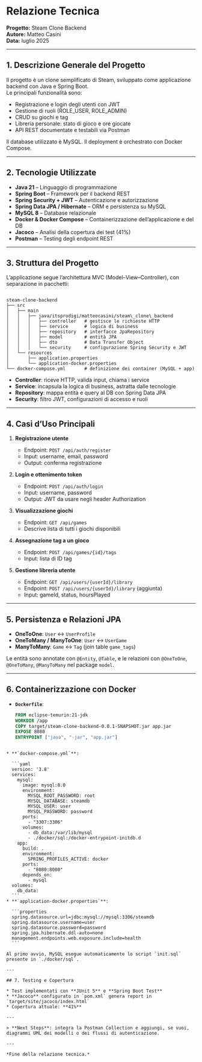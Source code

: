 
# Relazione Tecnica

**Progetto:** Steam Clone Backend  
**Autore:** Matteo Casini  
**Data:** luglio 2025

---

## 1. Descrizione Generale del Progetto

Il progetto è un clone semplificato di Steam, sviluppato come applicazione backend con Java e Spring Boot.  
Le principali funzionalità sono:

- Registrazione e login degli utenti con JWT
- Gestione di ruoli (ROLE_USER, ROLE_ADMIN)
- CRUD su giochi e tag
- Libreria personale: stato di gioco e ore giocate
- API REST documentate e testabili via Postman

Il database utilizzato è MySQL. Il deployment è orchestrato con Docker Compose.

---

## 2. Tecnologie Utilizzate

- **Java 21** – Linguaggio di programmazione  
- **Spring Boot** – Framework per il backend REST  
- **Spring Security + JWT** – Autenticazione e autorizzazione  
- **Spring Data JPA / Hibernate** – ORM e persistenza su MySQL  
- **MySQL 8** – Database relazionale  
- **Docker & Docker Compose** – Containerizzazione dell’applicazione e del DB  
- **Jacoco** – Analisi della copertura dei test (41%)  
- **Postman** – Testing degli endpoint REST  

---

## 3. Struttura del Progetto

L’applicazione segue l’architettura MVC (Model–View–Controller), con separazione in pacchetti:

```

steam-clone-backend
├── src
│   ├── main
│   │   ├── java/itsprodigi/matteocasini/steam\_clone\_backend
│   │   │   ├── controller   # gestisce le richieste HTTP
│   │   │   ├── service      # logica di business
│   │   │   ├── repository   # interfacce JpaRepository
│   │   │   ├── model        # entità JPA
│   │   │   ├── dto          # Data Transfer Object
│   │   │   └── security     # configurazione Spring Security e JWT
│   └── resources
│       ├── application.properties
│       └── application-docker.properties
└── docker-compose.yml       # definizione dei container (MySQL + app)

````

- **Controller**: riceve HTTP, valida input, chiama i service  
- **Service**: incapsula la logica di business, astratta dalle tecnologie  
- **Repository**: mappa entità e query al DB con Spring Data JPA  
- **Security**: filtro JWT, configurazioni di accesso e ruoli  

---

## 4. Casi d’Uso Principali

1. **Registrazione utente**  
   - Endpoint: `POST /api/auth/register`  
   - Input: username, email, password  
   - Output: conferma registrazione  

2. **Login e ottenimento token**  
   - Endpoint: `POST /api/auth/login`  
   - Input: username, password  
   - Output: JWT da usare negli header Authorization  

3. **Visualizzazione giochi**  
   - Endpoint: `GET /api/games`  
   - Descrive lista di tutti i giochi disponibili  

4. **Assegnazione tag a un gioco**  
   - Endpoint: `POST /api/games/{id}/tags`  
   - Input: lista di ID tag  

5. **Gestione libreria utente**  
   - Endpoint: `GET /api/users/{userId}/library`  
   - Endpoint: `POST /api/users/{userId}/library` (aggiunta)  
   - Input: gameId, status, hoursPlayed  

---

## 5. Persistenza e Relazioni JPA

- **OneToOne**: `User` ↔ `UserProfile`  
- **OneToMany / ManyToOne**: `User` ↔ `UserGame`  
- **ManyToMany**: `Game` ↔ `Tag` (join table `game_tags`)  

Le entità sono annotate con `@Entity`, `@Table`, e le relazioni con `@OneToOne`, `@OneToMany`, `@ManyToMany` nel package `model`.

---

## 6. Containerizzazione con Docker

- **`Dockerfile`**:
  ```dockerfile
  FROM eclipse-temurin:21-jdk
  WORKDIR /app
  COPY target/steam-clone-backend-0.0.1-SNAPSHOT.jar app.jar
  EXPOSE 8080
  ENTRYPOINT ["java", "-jar", "app.jar"]
````

* **`docker-compose.yml`**:

  ```yaml
  version: '3.8'
  services:
    mysql:
      image: mysql:8.0
      environment:
        MYSQL_ROOT_PASSWORD: root
        MYSQL_DATABASE: steamdb
        MYSQL_USER: user
        MYSQL_PASSWORD: password
      ports:
        - "3307:3306"
      volumes:
        - db_data:/var/lib/mysql
        - ./docker/sql:/docker-entrypoint-initdb.d
    app:
      build: .
      environment:
        SPRING_PROFILES_ACTIVE: docker
      ports:
        - "8080:8080"
      depends_on:
        - mysql
  volumes:
    db_data:
  ```
* **`application-docker.properties`**:

  ```properties
  spring.datasource.url=jdbc:mysql://mysql:3306/steamdb
  spring.datasource.username=user
  spring.datasource.password=password
  spring.jpa.hibernate.ddl-auto=none
  management.endpoints.web.exposure.include=health
  ```

Al primo avvio, MySQL esegue automaticamente lo script `init.sql` presente in `./docker/sql`.

---

## 7. Testing e Copertura

* Test implementati con **JUnit 5** e **Spring Boot Test**
* **Jacoco** configurato in `pom.xml` genera report in `target/site/jacoco/index.html`
* Copertura attuale: **41%**

---

> **Next Steps**: integra la Postman Collection e aggiungi, se vuoi, diagrammi UML dei modelli o dei flussi di autenticazione.

---

*Fine della relazione tecnica.*
